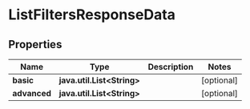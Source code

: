 

# ListFiltersResponseData

## Properties

Name | Type | Description | Notes
------------ | ------------- | ------------- | -------------
**basic** | **java.util.List&lt;String&gt;** |  |  [optional]
**advanced** | **java.util.List&lt;String&gt;** |  |  [optional]



